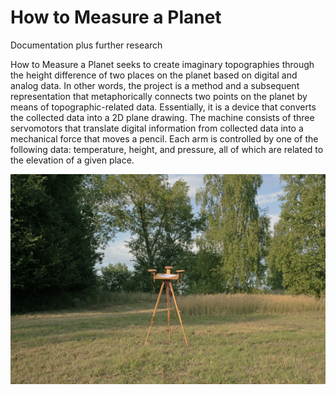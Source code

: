 # How to Measure a Planet
Documentation plus further research

How to Measure a Planet seeks to create imaginary topographies through the height difference of two places on the planet based on digital and analog data. In other words, the project is a method and a subsequent representation that metaphorically connects two points on the planet by means of topographic-related data. Essentially, it is a device that converts the collected data into a 2D plane drawing. The machine consists of three servomotors that translate digital information from collected data into a mechanical force that moves a pencil. Each arm is controlled by one of the following data: temperature, height, and pressure, all of which are related to the elevation of a given place.


![Alt text](https://github.com/malcela/howtomeasureaplanet/blob/main/ma-how_to_measure_a_planet-1.jpg "machine")
